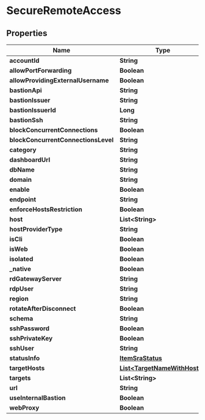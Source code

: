 

# SecureRemoteAccess


## Properties

Name | Type | Description | Notes
------------ | ------------- | ------------- | -------------
**accountId** | **String** |  |  [optional]
**allowPortForwarding** | **Boolean** |  |  [optional]
**allowProvidingExternalUsername** | **Boolean** |  |  [optional]
**bastionApi** | **String** |  |  [optional]
**bastionIssuer** | **String** |  |  [optional]
**bastionIssuerId** | **Long** |  |  [optional]
**bastionSsh** | **String** |  |  [optional]
**blockConcurrentConnections** | **Boolean** |  |  [optional]
**blockConcurrentConnectionsLevel** | **String** |  |  [optional]
**category** | **String** |  |  [optional]
**dashboardUrl** | **String** |  |  [optional]
**dbName** | **String** |  |  [optional]
**domain** | **String** |  |  [optional]
**enable** | **Boolean** |  |  [optional]
**endpoint** | **String** |  |  [optional]
**enforceHostsRestriction** | **Boolean** |  |  [optional]
**host** | **List&lt;String&gt;** |  |  [optional]
**hostProviderType** | **String** |  |  [optional]
**isCli** | **Boolean** |  |  [optional]
**isWeb** | **Boolean** |  |  [optional]
**isolated** | **Boolean** |  |  [optional]
**_native** | **Boolean** |  |  [optional]
**rdGatewayServer** | **String** |  |  [optional]
**rdpUser** | **String** |  |  [optional]
**region** | **String** |  |  [optional]
**rotateAfterDisconnect** | **Boolean** |  |  [optional]
**schema** | **String** |  |  [optional]
**sshPassword** | **Boolean** |  |  [optional]
**sshPrivateKey** | **Boolean** |  |  [optional]
**sshUser** | **String** |  |  [optional]
**statusInfo** | [**ItemSraStatus**](ItemSraStatus.md) |  |  [optional]
**targetHosts** | [**List&lt;TargetNameWithHosts&gt;**](TargetNameWithHosts.md) |  |  [optional]
**targets** | **List&lt;String&gt;** |  |  [optional]
**url** | **String** |  |  [optional]
**useInternalBastion** | **Boolean** |  |  [optional]
**webProxy** | **Boolean** |  |  [optional]



